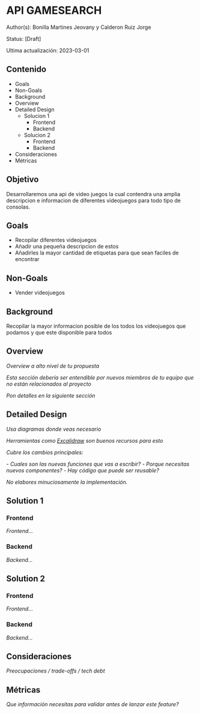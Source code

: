 # API GAMESEARCH


Author(s): Bonilla Martines Jeovany y Calderon Ruiz Jorge

Status: [Draft]

Ultima actualización: 2023-03-01

## Contenido
- Goals
- Non-Goals
- Background
- Overview
- Detailed Design
  - Solucion 1
    - Frontend
    - Backend
  - Solucion 2
    - Frontend
    - Backend
- Consideraciones
- Métricas

## Objetivo
Desarrollaremos una api de video juegos la cual contendra una amplia descripcion e informacion de diferentes videojuegos para todo tipo de consolas. 

## Goals
- Recopilar diferentes videojuegos
- Añadir una pequeña descripcion de estos
- Añadirles la mayor cantidad de etiquetas para que sean faciles de encontrar
## Non-Goals
- Vender videojuegos

## Background
Recopilar la mayor informacion posible de los todos los videojuegos que podamos y que este disponible para todos

## Overview
_Overview a alto nivel de tu propuesta_

_Esta sección debería ser entendible por nuevos miembros de tu equipo que no están relacionados al proyecto_

_Pon detalles en la siguiente sección_

## Detailed Design
_Usa diagramas donde veas necesario_

_Herramientas como [Excalidraw](https://excalidraw.com) son buenos recursos para esto_

_Cubre los cambios principales:_

 _- Cuales son las nuevas funciones que vas a escribir?_
 _- Porque necesitas nuevos componentes?_
 _- Hay código que puede ser reusable?_

_No elabores minuciosamente la implementación._

## Solution 1
### Frontend
_Frontend…_
### Backend
_Backend…_

## Solution 2
### Frontend
_Frontend…_
### Backend
_Backend…_

## Consideraciones
_Preocupaciones / trade-offs / tech debt_

## Métricas
_Que información necesitas para validar antes de lanzar este feature?_

